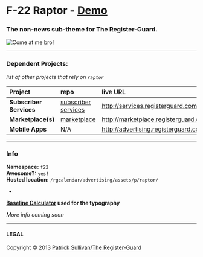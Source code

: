 # F-22 Raptor - [Demo](http://registerguard.github.io/raptor/demo/)

### The non-news sub-theme for The Register-Guard.

![Come at me bro!](http://peacethroughvictory.files.wordpress.com/2011/09/f22_raptor_l8.jpg)

---

### Dependent Projects:
*list of other projects that rely on `raptor`*

| Project | repo | live URL | host |
| :-- | :-- | :-- | :-- |
| **Subscriber Services** | [subscriber services](https://github.com/registerguard/subscriber-services) | http://services.registerguard.com/ | `services.registerguard.com`
| **Marketplace(s)** | [marketplace](https://github.com/registerguard/marketplace) | http://marketplace.registerguard.com/* | `admanager.registerguard.com` |
| **Mobile Apps** | N/A | http://advertising.registerguard.com/p/apps/ | `DOX app - advertising` |
---

### Info

**Namespace:** `f22`   
**Awesome?:** `yes!`   
**Hosted location:** `/rgcalendar/advertising/assets/p/raptor/`

-

**[Baseline Calculator](https://docs.google.com/spreadsheet/ccc?key=0As66WXbDZiJHdEE2bUR5N2NKVGNkWTBKZEFXRXI5M0E&usp=sharing) used for the typography**

*More info coming soon*

---

#### LEGAL

Copyright &copy; 2013 [Patrick Sullivan](http://psullivan6.com)/[The Register-Guard](http://www.registerguard.com)
